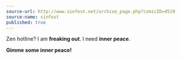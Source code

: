 ```yaml
---
source-url: http://www.sinfest.net/archive_page.php?comicID=4519
source-name: sinfest
published: true
---
```


<p>Zen hotline? I am <strong>freaking out</strong>. I need <strong>inner peace</strong>.</p>

<p><strong>Gimme some inner peace!</strong></p>


